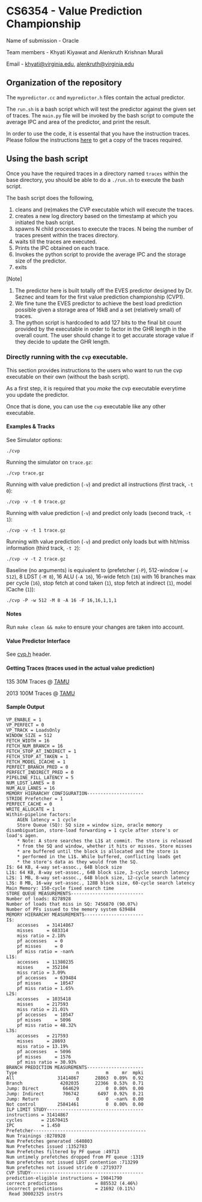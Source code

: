 # CS6354 - Value Prediction Championship

Name of submission - Oracle

Team members - Khyati Kiyawat and Alenkruth Krishnan Murali

Email - khyati@virginia.edu, alenkruth@virginia.edu

## Organization of the repository

The ``mypredictor.cc`` and ``mypredictor.h`` files contain the actual predictor.

The ``run.sh`` is a bash script which will test the predictor against the given set of traces. The ``main.py`` file will be invoked by the bash script to compute the average IPC and area of the predictor, and print the result.

In order to use the code, it is essental that you have the instruction traces. Please follow the instructions [here](./cvp-cs6354.pdf) to get a copy of the traces required.

## Using the bash script

Once you have the required traces in a directory named ``traces`` within the base directory, you should be able to do a ``./run.sh`` to execute the bash script.

The bash script does the following,
1. cleans and (re)makes the CVP executable which will execute the traces.
2. creates a new log directory based on the timestamp at which you initiated the bash script.
3. spawns N child processes to execute the traces. N being the number of traces present within the traces directory.
4. waits till the traces are executed.
5. Prints the IPC obtained on each trace.
6. Invokes the python script to provide the average IPC and the storage size of the predictor.
7. exits

[Note]
1. The predictor here is built totally off the EVES predictor designed by Dr. Seznec and team for the first value prediction championship (CVP1).
2. We fine tune the EVES predictor to achieve the best load prediction possible given a storage area of 16kB and a set (relatively small) of traces.
3. The python script is hardcoded to add 127 bits to the final bit count provided by the executable in order to factor in the GHR length in the overall count. The user should change it to get accurate storage value if they decide to update the GHR length. 
 
### Directly running with the ``cvp`` executable.

This section provides instructions to the users who want to run the cvp executable on their own (without the bash script).

As a first step, it is required that you _make_ the cvp executable everytime you update the predictor.

Once that is done, you can use the ``cvp`` executable like any other executable.

#### Examples & Tracks

See Simulator options:

`./cvp`

Running the simulator on `trace.gz`:

`./cvp trace.gz`

Running with value prediction (`-v`) and predict all instructions (first track, `-t 0`):

`./cvp -v -t 0 trace.gz`

Running with value prediction (`-v`) and predict only loads (second track, `-t 1`):

`./cvp -v -t 1 trace.gz`

Running with value prediction (`-v`) and predict only loads but with hit/miss information (third track, `-t 2`):

`./cvp -v -t 2 trace.gz`

Baseline (no arguments) is equivalent to (prefetcher (`-P`), 512-window (`-w 512`), 8 LDST (`-M 8`), 16 ALU (`-A 16`), 16-wide fetch (`16`) with 16 branches max per cycle (`16`), stop fetch at cond taken (`1`), stop fetch at indirect (`1`), model ICache (`1`)):

`./cvp -P -w 512 -M 8 -A 16 -F 16,16,1,1,1`

#### Notes

Run `make clean && make` to ensure your changes are taken into account.

#### Value Predictor Interface

See [cvp.h](./cvp.h) header.

#### Getting Traces (traces used in the actual value prediction)

135 30M Traces @ [TAMU ](http://hpca23.cse.tamu.edu/CVP-1/public_traces/)

2013 100M Traces @ [TAMU ](http://hpca23.cse.tamu.edu/CVP-1/secret_traces/)


#### Sample Output

```
VP_ENABLE = 1
VP_PERFECT = 0
VP_TRACK = LoadsOnly
WINDOW_SIZE = 512
FETCH_WIDTH = 16
FETCH_NUM_BRANCH = 16
FETCH_STOP_AT_INDIRECT = 1
FETCH_STOP_AT_TAKEN = 1
FETCH_MODEL_ICACHE = 1
PERFECT_BRANCH_PRED = 0
PERFECT_INDIRECT_PRED = 0
PIPELINE_FILL_LATENCY = 5
NUM_LDST_LANES = 8
NUM_ALU_LANES = 16
MEMORY HIERARCHY CONFIGURATION---------------------
STRIDE Prefetcher = 1
PERFECT_CACHE = 0
WRITE_ALLOCATE = 1
Within-pipeline factors:
	AGEN latency = 1 cycle
	Store Queue (SQ): SQ size = window size, oracle memory disambiguation, store-load forwarding = 1 cycle after store's or load's agen.
	* Note: A store searches the L1$ at commit. The store is released
	* from the SQ and window, whether it hits or misses. Store misses
	* are buffered until the block is allocated and the store is
	* performed in the L1$. While buffered, conflicting loads get
	* the store's data as they would from the SQ.
I$: 64 KB, 4-way set-assoc., 64B block size
L1$: 64 KB, 8-way set-assoc., 64B block size, 3-cycle search latency
L2$: 1 MB, 8-way set-assoc., 64B block size, 12-cycle search latency
L3$: 8 MB, 16-way set-assoc., 128B block size, 60-cycle search latency
Main Memory: 150-cycle fixed search time
STORE QUEUE MEASUREMENTS---------------------------
Number of loads: 8278928
Number of loads that miss in SQ: 7456870 (90.07%)
Number of PFs issued to the memory system 639484
MEMORY HIERARCHY MEASUREMENTS----------------------
I$:
	accesses   = 31414867
	misses     = 683314
	miss ratio = 2.18%
	pf accesses   = 0
	pf misses     = 0
	pf miss ratio = -nan%
L1$:
	accesses   = 11380235
	misses     = 352104
	miss ratio = 3.09%
	pf accesses   = 639484
	pf misses     = 10547
	pf miss ratio = 1.65%
L2$:
	accesses   = 1035418
	misses     = 217593
	miss ratio = 21.01%
	pf accesses   = 10547
	pf misses     = 5096
	pf miss ratio = 48.32%
L3$:
	accesses   = 217593
	misses     = 28693
	miss ratio = 13.19%
	pf accesses   = 5096
	pf misses     = 1576
	pf miss ratio = 30.93%
BRANCH PREDICTION MEASUREMENTS---------------------
Type                      n          m     mr  mpki
All                31414867      28863  0.09%  0.92
Branch              4202035      22366  0.53%  0.71
Jump: Direct         664629          0  0.00%  0.00
Jump: Indirect       706742       6497  0.92%  0.21
Jump: Return              0          0  -nan%  0.00
Not control        25841461          0  0.00%  0.00
ILP LIMIT STUDY------------------------------------
instructions = 31414867
cycles       = 21670415
IPC          = 1.450
Prefetcher------------------------------------------
Num Trainings :8278928
Num Prefetches generated :640803
Num Prefetches issued :1352783
Num Prefetches filtered by PF queue :49713
Num untimely prefetches dropped from PF queue :1319
Num prefetches not issued LDST contention :713299
Num prefetches not issued stride 0 :2719377
CVP STUDY------------------------------------------
prediction-eligible instructions = 19841790
correct predictions              = 885532 (4.46%)
incorrect predictions            = 21692 (0.11%)
 Read 30002325 instrs 
```
